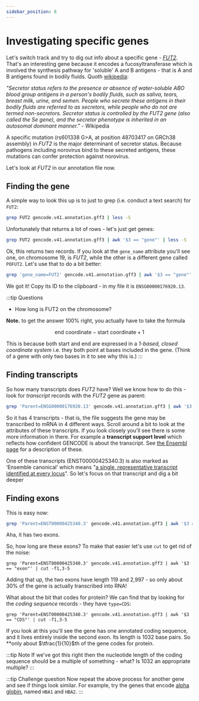 ```yaml
---
sidebar_position: 8
---
```


# Investigating specific genes

Let's switch track and try to dig out info about a specific gene -
[*FUT2*](https://en.wikipedia.org/wiki/FUT2). That's an interesting gene because it encodes a
fucosyltransferase which is involved the synthesis pathway for 'soluble' A and B antigens - that is
A and B antigens found in bodily fluids. Quoth
[wikipedia](https://en.wikipedia.org/wiki/Secretor_status):

*"Secretor status refers to the presence or absence of water-soluble ABO blood group antigens in a person's bodily fluids, such as saliva, tears, breast milk, urine, and semen. People who secrete these antigens in their bodily fluids are referred to as secretors, while people who do not are termed non-secretors. Secretor status is controlled by the FUT2 gene (also called the Se gene), and the secretor phenotype is inherited in an autosomal dominant manner."* - Wikipedia

A specific mutation (rs601338 G>A, at position 48703417 on GRCh38 assembly) in *FUT2* is the major determinant of
secretor status. Because pathogens including norovirus bind to these secreted antigens, these mutations can confer
protection against norovirus.

Let's look at *FUT2* in our annotation file now.

## Finding the gene

A simple way to look this up is to just to grep (i.e. conduct a text search) for `FUT2`:
```sh
grep FUT2 gencode.v41.annotation.gff3 | less -S
```
Unfortunately that returns a lot of rows - let's just get genes:
```sh
grep FUT2 gencode.v41.annotation.gff3 | awk '$3 == "gene"' | less -S
```

Ok, this returns two records. If you look at the `gene_name` attribute you'll see one, on chromosome 19, is
*FUT2*, while the other is a different gene called `POFUT2`. Let's use that to do a bit better:
```sh
grep 'gene_name=FUT2' gencode.v41.annotation.gff3 | awk '$3 == "gene"' | less -S
```

We got it!  Copy its ID to the clipboard - in my file it is `ENSG00000176920.13`.

:::tip Questions

- How long is FUT2 on the chromosome?

**Note.** to get the answer 100% right, you actually have to take the formula

$$
\text{end coordinate} - \text{start coordinate} + 1
$$

This is because both start and end are expressed in a *1-based, closed coordinate system* i.e. they both point
at bases included in the gene.  (Think of a gene with only two bases in it to see why this is.)
:::

## Finding transcripts

So how many transcripts does *FUT2* have? Well we know how to do this - look for *transcript* records with the
*FUT2* gene as parent:

```sh
grep 'Parent=ENSG00000176920.13' gencode.v41.annotation.gff3 | awk '$3 == "transcript"' | less -S
```

So it has 4 transcripts - that is, the file suggests the gene may be transcribed to mRNA in 4 different ways.
Scroll around a bit to look at the attributes of these transcripts.  If you look closely you'll see there is some more information in there.
For example a **transcript support
level** which reflects how confident GENCODE is about the transcript. See
[the Ensembl page](https://www.ensembl.org/info/genome/genebuild/transcript_quality_tags.html)
for a description of these.
    
One of these transcripts (ENST00000425340.3) is also marked as ‘Ensemble canonical’ which means
"[a single, representative transcript identified at every locus](https://www.ensembl.org/info/genome/genebuild/canonical.html)".
So let's focus on that transcript and dig a bit deeper

## Finding exons

This is easy now:
```sh
grep 'Parent=ENST00000425340.3' gencode.v41.annotation.gff3 | awk '$3 == "exon"' | less -S
```

Aha, it has two exons.

So, how long are these exons?  To make that easier let's use `cut` to get rid of the noise:
```
grep 'Parent=ENST00000425340.3' gencode.v41.annotation.gff3 | awk '$3 == "exon"' | cut -f1,3-5
```

Adding that up, the two exons have length 119 and 2,997 - so only about 30% of the gene is actually transcribed into RNA!

What about the bit that codes for protein? We can find that by looking for the *coding sequence* records - they
have `type=CDS`:
```
grep 'Parent=ENST00000425340.3' gencode.v41.annotation.gff3 | awk '$3 == "CDS"' | cut -f1,3-5
```

If you look at this you'll see the gene has one annotated coding sequence, and it lives entirely inside the
second exon. Its length is 1032 base pairs. So **only about $\tfrac{1}{10}$th of the gene codes for protein.

:::tip Note
If we've got this right then the nucleotide length of the coding sequence should be a multiple of something - what?
Is 1032 an appropriate multiple?
:::

:::tip Challenge question Now repeat the above process for another gene and see if things look similar. For
example, try the genes that encode [alpha globin](https://en.wikipedia.org/wiki/Hemoglobin_subunit_alpha),
named `HBA1` and `HBA2`.
:::
